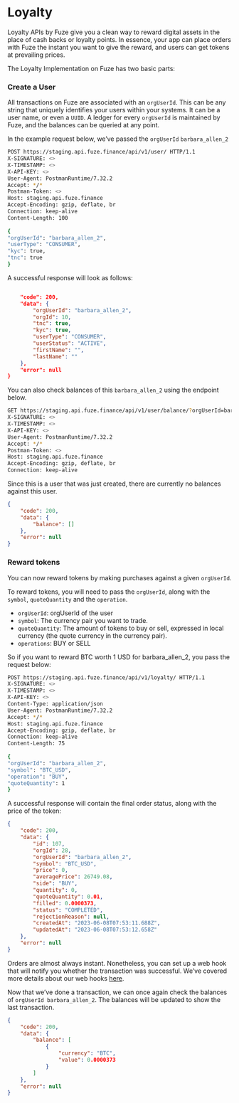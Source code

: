 # Loyalty
Loyalty APIs by Fuze give you a clean way to reward digital assets in the place of cash backs or loyalty points. In essence, your app can place orders with Fuze the instant you want to give the reward, and users can get tokens at prevailing prices.

The Loyalty Implementation on Fuze has two basic parts:

### Create a User
All transactions on Fuze are associated with an `orgUserId`. This can be any string that uniquely identifies your users within your systems. It can be a user name, or even a `UUID`. A ledger for every `orgUserId` is maintained by Fuze, and the balances can be queried at any point. 

In the example request below, we’ve passed the `orgUserId` `barbara_allen_2`

```bash
POST https://staging.api.fuze.finance/api/v1/user/ HTTP/1.1
X-SIGNATURE: <>
X-TIMESTAMP: <>
X-API-KEY: <>
User-Agent: PostmanRuntime/7.32.2
Accept: */*
Postman-Token: <>
Host: staging.api.fuze.finance
Accept-Encoding: gzip, deflate, br
Connection: keep-alive
Content-Length: 100
 
{
"orgUserId": "barbara_allen_2",
"userType": "CONSUMER",
"kyc": true,
"tnc": true
}
```

A successful response will look as follows:
```json

    "code": 200,
    "data": {
        "orgUserId": "barbara_allen_2",
        "orgId": 10,
        "tnc": true,
        "kyc": true,
        "userType": "CONSUMER",
        "userStatus": "ACTIVE",
        "firstName": "",
        "lastName": ""
    },
    "error": null
}
```

You can also check balances of this `barbara_allen_2` using the endpoint below.
```bash
GET https://staging.api.fuze.finance/api/v1/user/balance/?orgUserId=barbara_allen_2 HTTP/1.1
X-SIGNATURE: <>
X-TIMESTAMP: <>
X-API-KEY: <>
User-Agent: PostmanRuntime/7.32.2
Accept: */*
Postman-Token: <>
Host: staging.api.fuze.finance
Accept-Encoding: gzip, deflate, br
Connection: keep-alive
```

Since this is a user that was just created, there are currently no balances against this user.

```json
{
    "code": 200,
    "data": {
        "balance": []
    },
    "error": null
}
```

### Reward tokens
You can now reward tokens by making purchases against a given `orgUserId`.

To reward tokens,  you will need to pass the `orgUserId`, along with the `symbol`, `quoteQuantity` and the `operation`. 

- `orgUserId`: orgUserId of the user
- `symbol`: The currency pair you want to trade. 
- `quoteQuantity`: The amount of tokens to buy or sell, expressed in local currency (the quote currency in the currency pair). 
- `operations`: BUY or SELL

So if you want to reward BTC worth 1 USD for barbara_allen_2, you pass the request below:

```bash
POST https://staging.api.fuze.finance/api/v1/loyalty/ HTTP/1.1
X-SIGNATURE: <>
X-TIMESTAMP: <>
X-API-KEY: <>
Content-Type: application/json
User-Agent: PostmanRuntime/7.32.2
Accept: */*
Host: staging.api.fuze.finance
Accept-Encoding: gzip, deflate, br
Connection: keep-alive
Content-Length: 75
 
{
"orgUserId": "barbara_allen_2",
"symbol": "BTC_USD",
"operation": "BUY",
"quoteQuantity": 1
}
```

A successful response will contain the final order status, along with the price of the token:

```json
{
    "code": 200,
    "data": {
        "id": 107,
        "orgId": 28,
        "orgUserId": "barbara_allen_2",
        "symbol": "BTC_USD",
        "price": 0,
        "averagePrice": 26749.08,
        "side": "BUY",
        "quantity": 0,
        "quoteQuantity": 0.01,
        "filled": 0.0000373,
        "status": "COMPLETED",
        "rejectionReason": null,
        "createdAt": "2023-06-08T07:53:11.688Z",
        "updatedAt": "2023-06-08T07:53:12.658Z"
    },
    "error": null
}
```

Orders are almost always instant. Nonetheless, you can set up a web hook that will notify you whether the transaction was successful. We’ve covered more details about our web hooks [here](/advanced/webhooks).

Now that we’ve done a transaction, we can once again check the balances of `orgUserId barbara_allen_2`. The balances will be updated to show the last transaction.

```json
{
    "code": 200,
    "data": {
        "balance": [
            {
                "currency": "BTC",
                "value": 0.0000373
            }
        ]
    },
    "error": null
}
```
